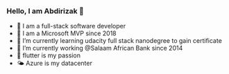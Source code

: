### Hello, I am Abdirizak 👋

- 🔭 I am a full-stack software developer  
- 🔷 I am a Microsoft MVP since 2018
- 🌱 I’m currently learning udacity full stack nanodegree to gain certificate 
- 🐳 I’m currently working @Salaam African Bank since 2014
- 👯 flutter is my passion
- 🌤 Azure is my datacenter
